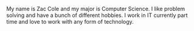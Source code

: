 My name is Zac Cole and my major is Computer Science. I like problem solving and have a bunch of different hobbies. I work in IT currently part time and love to work with any form of technology. 
